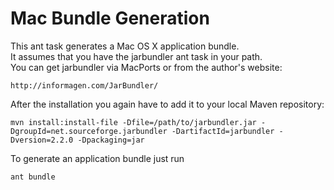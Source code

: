 Mac Bundle Generation
=========

This ant task generates a Mac OS X application bundle.  
It assumes that you have the jarbundler ant task in your path.  
You can get jarbundler via MacPorts or from the author's website: 

	http://informagen.com/JarBundler/
 
After the installation you again have to add it to your local Maven repository:   

 	mvn install:install-file -Dfile=/path/to/jarbundler.jar -DgroupId=net.sourceforge.jarbundler -DartifactId=jarbundler -Dversion=2.2.0 -Dpackaging=jar

  
To generate an application bundle just run  

	ant bundle
  


